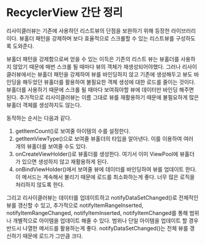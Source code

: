 # RecyclerView 간단 정리

리사이클러뷰는 기존에 사용하던 리스트뷰의 단점을 보완하기 위해 등장한 라이브러리이다. 뷰홀더 패턴을 강제하며 보다 효율적으로 스크롤할 수 있는 리스트뷰를 구성하도록 도와준다.

뷰홀더 패턴을 강제함으로써 얻을 수 있는 이득은 기존의 리스트 뷰는 뷰홀더를 사용하지 않았기 때문에 매번 스크롤 될 때마다 뷰의 객체가 재생성되어야했다. 그러나 리사이클러뷰에서는 뷰홀더 패턴을 강제하여 뷰를 바인딩하지 않고 기존에 생성해두고 뷰도 바인딩을 해두었던 뷰홀더를 활용하여 불필요한 객체 생성에 대한 로드를 줄이는 것이다. 뷰홀더를 사용하기 때문에 스크롤 될 때마다 보여줘야할 뷰에 데이터만 바인딩 해주면 된다. 추가적으로 리사이클러뷰는 이름 그대로 뷰를 재활용하기 때문에 불필요하게 많은 뷰홀더 객체를 생성하지도 않는다.

동작하는 순서는 다음과 같다.

1. getItemCount()로 보여줄 아이템의 수를 설정한다.
2. getItemViewType()으로 보여줄 뷰홀더의 타입을 알아낸다. 이를 이용하여 여러 개의 뷰홀더를 보여줄 수도 있다.
3. onCreateViewHolder()로 뷰홀더를 생성한다. 여기서 이미 ViewPool에 뷰홀더가 있으면 생성하지 않고 재활용하게 된다.
4. onBindViewHolder()에서 보여줄 뷰에 데이터를 바인딩하여 뷰를 업데이트 한다. 이 메서드는 계속해서 불리기 때문에 로드를 최소화하는게 좋다. 너무 많은 로직을 처리하지 않도록 한다.

그리고 리사이클러뷰는 데이터를 업데이트하고 notifyDataSetChanged()로 전체적인 뷰를 갱신할 수 있고, 추가적으로 notifyItemRangeInserted, notifyItemRangeChanged, notifyItemInserted, notifyItemChanged를 통해 범위나 개별적으로 아이템을 업데이트 해줄 수 있다. 범위나 단일 아이템을 업데이트 할 경우 반드시 나열한 메서드를 활용하는게 좋다. notifyDataSetChanged()는 전체 뷰를 갱신하기 때문에 로드가 그만큼 크다.
